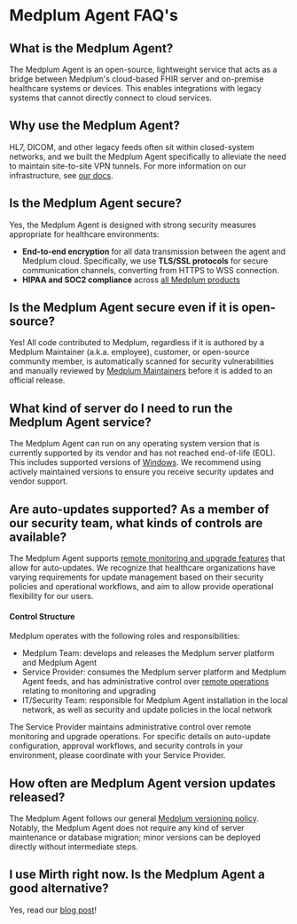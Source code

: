 # Medplum Agent FAQ's 

## What is the Medplum Agent? 

The Medplum Agent is an open-source, lightweight service that acts as a bridge between Medplum's cloud-based FHIR server and on-premise healthcare systems or devices. This enables integrations with legacy systems that cannot directly connect to cloud services. 

## Why use the Medplum Agent? 

HL7, DICOM, and other legacy feeds often sit within closed-system networks, and we built the Medplum Agent specifically to alleviate the need to maintain site-to-site VPN tunnels. For more information on our infrastructure, see [our docs](/docs/agent). 

## Is the Medplum Agent secure? 

Yes, the Medplum Agent is designed with strong security measures appropriate for healthcare environments:

- **End-to-end encryption** for all data transmission between the agent and Medplum cloud. Specifically, we use **TLS/SSL protocols** for secure communication channels, converting from HTTPS to WSS connection. 
- **HIPAA and SOC2 compliance** across [all Medplum products](/docs/compliance) 

## Is the Medplum Agent secure even if it is open-source? 

Yes! All code contributed to Medplum, regardless if it is authored by a Medplum Maintainer (a.k.a. employee), customer, or open-source community member, is automatically scanned for security vulnerabilities and manually reviewed by [Medplum Maintainers](https://www.medplum.com/about) before it is added to an official release. 

## What kind of server do I need to run the Medplum Agent service? 

The Medplum Agent can run on any operating system version that is currently supported by its vendor and has not reached end-of-life (EOL). This includes supported versions of [Windows](https://learn.microsoft.com/en-us/lifecycle/). We recommend using actively maintained versions to ensure you receive security updates and vendor support.

## Are auto-updates supported? As a member of our security team, what kinds of controls are available? 

The Medplum Agent supports [remote monitoring and upgrade features](/docs/agent/features) that allow for auto-updates. We recognize that healthcare organizations have varying requirements for update management based on their security policies and operational workflows, and aim to allow provide operational flexibility for our users. 

#### Control Structure  

Medplum operates with the following roles and responsibilities: 

- Medplum Team: develops and releases the Medplum server platform and Medplum Agent
- Service Provider: consumes the Medplum server platform and Medplum Agent feeds, and has administrative control over [remote operations](/docs/agent/features) relating to monitoring and upgrading 
- IT/Security Team: responsible for Medplum Agent installation in the local network, as well as security and update policies in the local network 

The Service Provider maintains administrative control over remote monitoring and upgrade operations. For specific details on auto-update configuration, approval workflows, and security controls in your environment, please coordinate with your Service Provider. 

## How often are Medplum Agent version updates released? 

The Medplum Agent follows our general [Medplum versioning policy](/docs/compliance/versions). Notably, the Medplum Agent does not require any kind of server maintenance or database migration; minor versions can be deployed directly without intermediate steps. 

## I use Mirth right now. Is the Medplum Agent a good alternative? 

Yes, read our [blog post](/blog/medplum-for-mirth-users)! 

